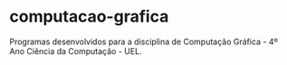 # computacao-grafica
Programas desenvolvidos para a disciplina de Computação Gráfica - 4º Ano Ciência da Computação - UEL.
